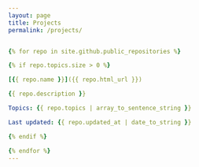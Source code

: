 ```yaml
---
layout: page
title: Projects
permalink: /projects/


{% for repo in site.github.public_repositories %}

{% if repo.topics.size > 0 %}

[{{ repo.name }}]({{ repo.html_url }})

{{ repo.description }}

Topics: {{ repo.topics | array_to_sentence_string }}

Last updated: {{ repo.updated_at | date_to_string }}

{% endif %}

{% endfor %}
---
```

